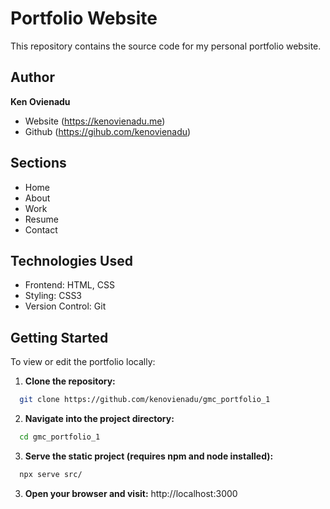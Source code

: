 # Portfolio Website

This repository contains the source code for my personal portfolio website.

## Author
**Ken Ovienadu** 
- Website (https://kenovienadu.me)
- Github (https://gihub.com/kenovienadu)

## Sections

- Home
- About
- Work
- Resume
- Contact

## Technologies Used

- Frontend: HTML, CSS
- Styling: CSS3
- Version Control: Git

## Getting Started

To view or edit the portfolio locally:

1. **Clone the repository:**
```bash
  git clone https://github.com/kenovienadu/gmc_portfolio_1
```

2. **Navigate into the project directory:**
```bash
  cd gmc_portfolio_1
```

3. **Serve the static project (requires npm and node installed):**
```bash
  npx serve src/
```

3. **Open your browser and visit:**
http://localhost:3000